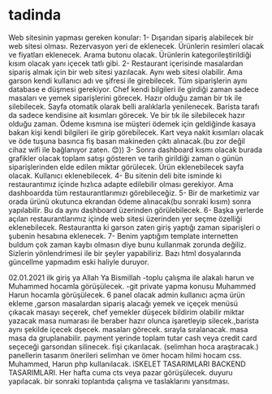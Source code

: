 # tadinda

Web sitesinin yapması gereken konular:
1-	Dışarıdan sipariş alabilecek bir web sitesi olması. Rezervasyon yeri de eklenecek. Ürünlerin resimleri olacak ve fiyatları eklenecek. Arama butonu olacak. Ürünlerin kategorileştirildiği kısım olacak yanı içecek tatlı gibi.
2-	Restaurant içerisinde masalardan sipariş almak için bir web sitesi yazılacak. Aynı web sitesi olabilir. Ama garson kendi kullanıcı adı ve şifresi ile girebilecek. Tüm siparişlerin aynı database e düşmesi gerekiyor. Chef kendi bilgileri ile girdiği zaman sadece masaları ve yemek siparişlerini görecek. Hazır olduğu zaman bir tık ile silebilecek. Sayfa otomatik olarak belli aralıklarla yenilenecek. Barista tarafı da sadece kendisine ait kısımları görecek. Ve bir tık ile silebilecek hazır olduğu zaman. Ödeme kısmına ise müşteri ödemek için geldiğinde kasaya bakan kişi kendi bilgileri ile girip görebilecek.  Kart veya nakit kısımları olacak ve öde tuşuna basınca fiş basan makineden çıktı alınacak.(bu zor değil cihaz wifi ile bağlanıyor zaten. 😊))
3-	Sonra dashboard kısmı olacak burada grafikler olacak toplam satışı gösteren ve tarih girildiği zaman o günün siparişlerinden elde edilen miktar görülecek. Ürün eklenebilecek sayfa olacak.  Kullanıcı eklenebilecek.
4-	Bu sitenin deli bite isminde ki restaurantımız içinde hızlıca adapte edilebilir olması gerekiyor. Ama dashboardda tüm restaurantlarımızı görebileceğiz. 
5-	Bir de marketimiz var orada ürünü okutunca ekrandan ödeme alınacak(bu sonraki kısım) sonra yapılabilir. Bu da aynı dashboard üzerinden görülebilecek. 
6-	Başka yerlerde açılan restaurantlarımız içinde web sitesi üzerinden yer seçme özelliği eklenebilecek. Restaurantta ki garson zaten giriş yaptığı zaman siparişleri o şubenin hesabına eklenecek. 
7-	Benim yaptığım template internetten buldum çok zaman kaybı olmasın diye bunu kullanmak zorunda değiliz. Sizlerin yönlendrimesi ile bir şeyler yapabiliriz. Bazı html dosyalarında güncellme yapmadım eski haliyle duruyor.

02.01.2021 ilk giriş ya Allah Ya Bismillah
-toplu çalışma ile alakalı harun ve Muhammed hocamla görüşülecek.
-git private yapma konusu Muhammed Harun hocamla görüşülecek.
6 panel olacak admin kullanıcı açma ürün ekleme ,garson masalardan sipariş alacağı yemek ve içeçek menüsü çıkacak masayı seçerek, chef yemekler düşecek bildirim olabilir miktar yazacak masa numarası ile beraber hazır olunca işaretleyip silecek.,barista aynı şekilde içecek dşecek. masaları görecek. sırayla sıralanacak. masa masa da gruplanabilir. payment yerinde toplam tutar cash veya credit card seçeceği garsondan silinecek. fişi çıkarılacak. (selimhan hoca araştıracak.) 
panellerin tasarım önerileri selimhan ve ömer hocam hilmi hocam  css. 
Muhammed, Harun  php kullanılacak. iSKELET TASARIMLARI BACKEND TASARIMLARI. 
Her hafta cuma cts veya pazar görüşülecek. duyuru yapılacak. bir sonraki toplantıda çalışma ve taslaklarını yansıtması.
